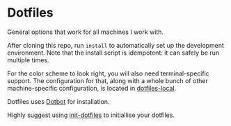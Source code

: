 Dotfiles
========

General options that work for all machines I work with.

After cloning this repo, run `install` to automatically set up the development
environment. Note that the install script is idempotent: it can safely be run
multiple times.

For the color scheme to look right, you will also need terminal-specific
support. The configuration for that, along with a whole bunch of other
machine-specific configuration, is located in [dotfiles-local][dotfiles-local].

Dotfiles uses [Dotbot][dotbot] for installation.

Highly suggest using [init-dotfiles][init-dotfiles] to initiallise your dotfiles.

[dotbot]: https://github.com/anishathalye/dotbot
[dotfiles-local]: https://github.com/RuiApostolo/dotfiles_local
[init-dotfiles]: https://github.com/Vaelatern/init-dotfile
